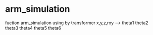# arm_simulation
fuction 
arm_simulation 
using by transformer
x,y,z,rxy --> theta1 theta2 theta3 theta4 theta5 theta6
